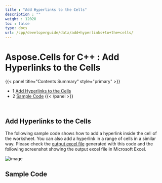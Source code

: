 ```yaml
---
title : "Add Hyperlinks to the Cells" 
description : "" 
weight : 12028 
toc : false
type: docs
url: /cpp/developerguide/data/add+hyperlinks+to+the+cells/
---
```


# Aspose.Cells for C++ : Add Hyperlinks to the Cells


{{< panel title="Contents Summary" style="primary" >}}
*   1 [Add Hyperlinks to the Cells](#add-hyperlinks-to-the-cells)
*   2 [Sample Code](#sample-code)
{{< /panel >}}
 

 

## Add Hyperlinks to the Cells

The following sample code shows how to add a hyperlink inside the cell of the worksheet. You can also add a hyperlink in a range of cells in a similar way. Please check the [output excel file](https://docs2.aspose.com/cells/cpp/attachments/22970921/23167002.xlsx) generated with this code and the following screenshot showing the output excel file in Microsoft Excel.

![image](https://docs2.aspose.com/cells/cpp/attachments/22970921/23167003.png)

## Sample Code

